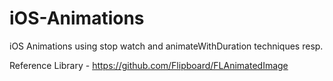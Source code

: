 # iOS-Animations

iOS Animations using stop watch and animateWithDuration techniques resp.

Reference Library - https://github.com/Flipboard/FLAnimatedImage
